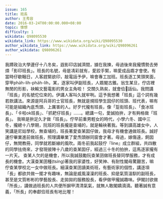 ```yaml
---
issue: 165
title: 班長
author: 王秀容
date: 2016-03-24T00:00:00.000+08:00
topic: 懷想
difficulty: 1
wikidata: Q98095530
wikidata_link: https://www.wikidata.org/wiki/Q98095530
author_wikidata_link: https://www.wikidata.org/wiki/Q98096261
author_wikidata: Q98096261
---
```

我蹛政治大學邊仔十八冬矣，遐影印店誠濟間，據在我揀，毋過後來我攏慣勢去勞煩「影印班長」。班長的名號，毋是凊彩就有，愛跤手緊，嘛愛成品媠才會使。有當時仔歇睏日，人客趕緊欲印，敲電話予伊，嘛會專工加班。班長逐工笑頭笑面，穿甲pha̍h-lih-pha̍h-lih，某，逐家叫伊副班長，人媠閣古錐。翁生某旦，佇店裡無閒的形影，袂輸文藝電影的男女主角啦！
交關久熟矣，就會佮𪜶話仙。我問講「班長」的名號佗位來的。伊講人客叫久就牢咧。這予我想著「班長」這个詞有幾若款講法。來源是阿兵哥的士官班長，無就是規班學生囡仔的班頭、班代表，嘛有可能是組織內底𤆬頭、上厲害的人。好歹代攏有班長，像「踅街班長」、「食冰班長」、「卡啦ok班長」、「抓耙仔班長」……。總講一句，愛誠拍拚，才有夠格做「班長」。
我嘛是拚足久才做「班長」。佇早前重男輕女的時代，小學六冬、國中三冬，攏總十八學期，阮班的班長攏是查埔的，就是輪袂著我。等到讀高雄女中，人笑講是尼姑學校，無查埔的，班長著愛查某囡仔做，我毋才有機會通做班長。誠好運佇畢業進前做班長，照理講畢業了愛𤆬頭辦同窗會才著。毋過，嫁傷遠，飼囡仔，無閒教冊，同學就若斷線的風吹。兩冬前我起鼓佇『line』成立群組，共四散的同學抾倚來，才發現彼陣十八歲的查某囡仔，經過三十冬的拍拚，這馬逐家攏有一片天。
查某人欠的是機會，所以我誠鼓勵阮查某囝做班長替同學服務，才有成長的機會。大漢查某囝種(tsíng)著我的家婆性，好笑神、有耐性閣毋驚艱苦，嘛佇查某學校北一女中做班長。細漢查某囝讀美術班，有藝術家的個性，講逐項「長」都欲共做一擺才有趣味，無論是威風澟澟的班長、抑是氣質溫馴的副班長，甚至是文質彬彬的學藝股長、走拋拋的服務股長，看伊做甲攏誠趣味。伊閣討欲做「所長」，講做過班長的人共便所摒甲清清氣氣，就無人敢閣嬌滴滴。聽著誠有意義，「所長」的奉獻佮班長有地比喔！
